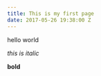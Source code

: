 ```yaml
---
title: This is my first page
date: 2017-05-26 19:38:00 Z
---
```


hello world

_this is italic_

**bold**


